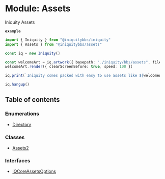 # Module: Assets

Iniquity Assets

**`example`**
```typescript
import { Iniquity } from "@iniquitybbs/iniquity"
import { Assets } from "@iniquitybbs/assets"

const iq = new Iniquity()

const welcomeArt = iq.artwork({ basepath: "./iniquity/bbs/assets", filename: Assets.sm_iniq2 })
welcomeArt.render({ clearScreenBefore: true, speed: 100 })

iq.print(`Iniquity comes packed with easy to use assets like ${welcomeArt.filename}`).pause()

iq.hangup()
```

## Table of contents

### Enumerations

- [Directory](../enums/Assets.Directory.md)

### Classes

- [Assets2](../classes/Assets.Assets2.md)

### Interfaces

- [IQCoreAssetsOptions](../interfaces/Assets.IQCoreAssetsOptions.md)
